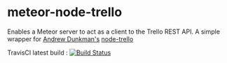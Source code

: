 # meteor-node-trello
Enables a Meteor server to act as a client to the Trello REST API.  A simple wrapper for [Andrew Dunkman's](www.dunkman.me) [node-trello](https://github.com/adunkman/node-trello) 

TravisCI latest build : [![Build Status](https://travis-ci.org/warehouseman/meteor-node-trello.svg?branch=master)](https://travis-ci.org/warehouseman/meteor-node-trello)

